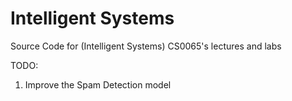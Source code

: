 # Intelligent Systems
Source Code for (Intelligent Systems) CS0065's lectures and labs

TODO: <br>
1. Improve the Spam Detection model
